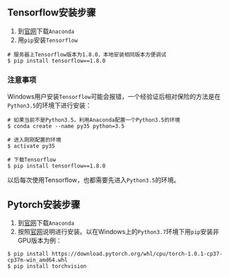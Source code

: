 ## Tensorflow安装步骤

1. 到[官网](https://www.anaconda.com/distribution/)下载`Anaconda`
2. 用`pip`安装`Tensorflow`

```shell
# 服务器上Tensorflow版本为1.8.0，本地安装相同版本方便调试
$ pip install tensorflow==1.8.0
```

### 注意事项

Windows用户安装`Tensorflow`可能会报错，一个经验证后相对保险的方法是在`Python3.5`的环境下进行安装：

```shell
# 如果当前不是Python3.5，利用Anaconda配置一个Python3.5的环境
$ conda create --name py35 python=3.5

# 进入刚刚配置的环境
$ activate py35

# 下载Tensorflow
$ pip install tensorflow==1.8.0
```

以后每次使用Tensorflow，也都需要先进入`Python3.5`的环境。

## Pytorch安装步骤

1. 到[官网](https://www.anaconda.com/distribution/)下载`Anaconda`
2. 按照[官网](https://pytorch.org/get-started/locally/)说明进行安装。以在Windows上的`Python3.7`环境下用`pip`安装非GPU版本为例：

```shell
$ pip install https://download.pytorch.org/whl/cpu/torch-1.0.1-cp37-cp37m-win_amd64.whl
$ pip install torchvision
```